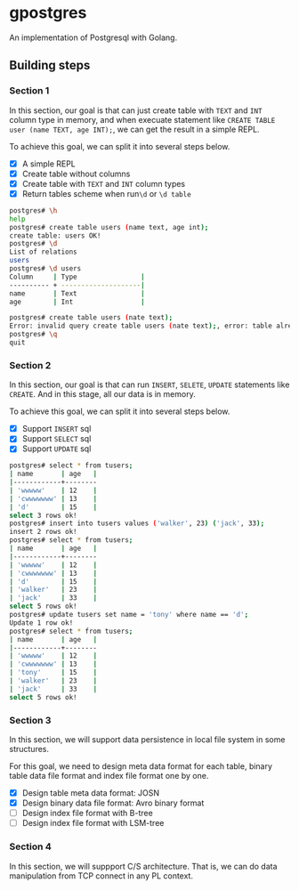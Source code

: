 # gpostgres
An implementation of Postgresql with Golang.

## Building steps
### Section 1

In this section, our goal is that can just create table with `TEXT` and `INT` column type in memory, and when execuate statement like `CREATE TABLE user (name TEXT, age INT);`, we can get the result in a simple REPL.

To achieve this goal, we can split it into several steps below.

- [x] A simple REPL
- [x] Create table without columns
- [x] Create table with `TEXT` and `INT` column types
- [x] Return tables scheme when run`\d` or `\d table`

```bash
postgres# \h
help
postgres# create table users (name text, age int);
create table: users OK!
postgres# \d
List of relations
users
postgres# \d users
Column     | Type                |
---------- + --------------------|
name       | Text                |
age        | Int                 |

postgres# create table users (nate text);
Error: invalid query create table users (nate text);, error: table already existed
postgres# \q  
quit
```
### Section 2

In this section, our goal is that can run `INSERT`, `SELETE`, `UPDATE` statements like `CREATE`. And in this stage, all our data is in memory.

To achieve this goal, we can split it into several steps below.

- [x] Support `INSERT` sql
- [x] Support `SELECT` sql
- [x] Support `UPDATE` sql

```bash
postgres# select * from tusers;
| name       | age   | 
|------------+--------
| 'wwwww'    | 12    | 
| 'cwwwwwww' | 13    | 
| 'd'        | 15    | 
select 3 rows ok!
postgres# insert into tusers values ('walker', 23) ('jack', 33);
insert 2 rows ok!
postgres# select * from tusers;
| name       | age   | 
|------------+--------
| 'wwwww'    | 12    | 
| 'cwwwwwww' | 13    | 
| 'd'        | 15    | 
| 'walker'   | 23    | 
| 'jack'     | 33    | 
select 5 rows ok!
postgres# update tusers set name = 'tony' where name == 'd';
Update 1 row ok!
postgres# select * from tusers;
| name       | age   | 
|------------+--------
| 'wwwww'    | 12    | 
| 'cwwwwwww' | 13    | 
| 'tony'     | 15    | 
| 'walker'   | 23    | 
| 'jack'     | 33    | 
select 5 rows ok!
 ```

### Section 3

In this section, we will support data persistence in local file system in some structures.

For this goal, we need to design meta data format for each table, binary table data file format and index file format one by one.

- [x] Design table meta data format: JOSN
- [x] Design binary data file format: Avro binary format
- [ ] Design index file format with B-tree
- [ ] Design index file format with LSM-tree

### Section 4

In this section, we will suppport C/S architecture. That is, we can do data manipulation from TCP connect in any PL context.
